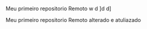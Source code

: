 Meu primeiro repositorio Remoto
	w	d	]d	d]

Meu primeiro repositorio Remotoalterado e atuliazado 
	

